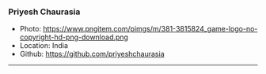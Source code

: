 ### Priyesh Chaurasia

- Photo: https://www.pngitem.com/pimgs/m/381-3815824_game-logo-no-copyright-hd-png-download.png
- Location: India
- Github: https://github.com/priyeshchaurasia

***
